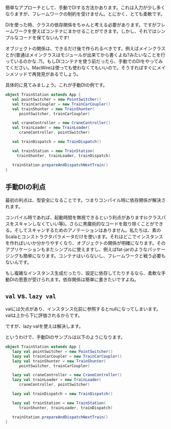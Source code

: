 
簡単なアプローチとして、手動でDIする方法かあります。これは入力が少し多くなりますが、フレームワークの制約を受けません。とにかく、とても柔軟です。

DIを使った時、クラスの依存関係をちゃんと考える必要があります。ですがフレームワークを使えばコンテナにまかせることができます。しかし、それではシンプルなコードを保てないんです!

オブジェクトの関係は、できるだけ後で作られるべきです。例えばメインクラスとか(普通はメインクラスはモジュールが出来てから書くよね?みたいなことを行っているのかな..?)。もしDIコンテナを使う前だったら、手動でのDIをやってみてください。MacWireは使っても使わなくてもいいので。そうすればすぐにメインメソッドで再発見があるでしょう。

具体的に見てみましょう。これが手動DIの例です。

````scala
object TrainStation extends App {
   val pointSwitcher = new PointSwitcher()
   val trainCarCoupler = new TrainCarCoupler()
   val trainShunter = new TrainShunter(
      pointSwitcher, trainCarCoupler)

   val craneController = new CraneController()
   val trainLoader = new TrainLoader(
      craneController, pointSwitcher) 

   val trainDispatch = new TrainDispatch()

   val trainStation = new TrainStation(
     trainShunter, trainLoader, trainDispatch)

   trainStation.prepareAndDispatchNextTrain()
}
````

## 手動DIの利点

最初の利点は、型安全になることです。つまりコンパイル時に依存関係が解決されます。

コンパイル時であれば、起動時間を無視できるという利点があります(cクラスパスをスキャンしなくていい等)。さらに黒魔術的なコードを取り除くことができる。そしてスキャンするためのアノテーションはありません。私たちは、素のScalaとコンストラクタパラメータだけを使います。それはどこでインスタンスを作ればいいか分かりやすくなり、オブジェクトの関係が明確になります。そのアプリケーションもまたシンプルに使えますし、例えばfat-jarのようなパッケージングも簡単になります。コンテナはいらないし、フレームワークと戦う必要もないんです。

もし複雑なインスタンス生成だったり、設定に依存してたりするなら、柔軟な手動DIの恩恵が受けられます。依存関係は簡単に書きたいですよね。

## `val` vs. `lazy val` 

valには欠点があり、インスタンス化前に参照するとnullになってしまいます。valは上から下に評価されるからです。

ですが、lazy valを使えは解決します。

というわけで、手動DIのサンプルは以下のようになります。

````scala
object TrainStation extends App {
   lazy val pointSwitcher = new PointSwitcher()
   lazy val trainCarCoupler = new TrainCarCoupler()
   lazy val trainShunter = new TrainShunter(
      pointSwitcher, trainCarCoupler)

   lazy val craneController = new CraneController()
   lazy val trainLoader = new TrainLoader(
      craneController, pointSwitcher) 

   lazy val trainDispatch = new TrainDispatch() 

   lazy val trainStation = new TrainStation(
      trainShunter, trainLoader, trainDispatch) 

   trainStation.prepareAndDispatchNextTrain() 
}
````

